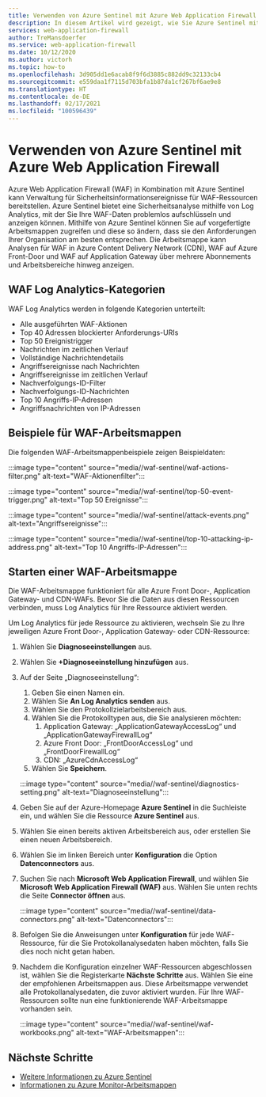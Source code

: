 ```yaml
---
title: Verwenden von Azure Sentinel mit Azure Web Application Firewall
description: In diesem Artikel wird gezeigt, wie Sie Azure Sentinel mit Azure Web Application Firewall (WAF) verwenden.
services: web-application-firewall
author: TreMansdoerfer
ms.service: web-application-firewall
ms.date: 10/12/2020
ms.author: victorh
ms.topic: how-to
ms.openlocfilehash: 3d905dd1e6acab8f9f6d3885c882dd9c32133cb4
ms.sourcegitcommit: e559daa1f7115d703bfa1b87da1cf267bf6ae9e8
ms.translationtype: HT
ms.contentlocale: de-DE
ms.lasthandoff: 02/17/2021
ms.locfileid: "100596439"
---
```

# <a name="using-azure-sentinel-with-azure-web-application-firewall"></a>Verwenden von Azure Sentinel mit Azure Web Application Firewall

Azure Web Application Firewall (WAF) in Kombination mit Azure Sentinel kann Verwaltung für Sicherheitsinformationsereignisse für WAF-Ressourcen bereitstellen. Azure Sentinel bietet eine Sicherheitsanalyse mithilfe von Log Analytics, mit der Sie Ihre WAF-Daten problemlos aufschlüsseln und anzeigen können. Mithilfe von Azure Sentinel können Sie auf vorgefertigte Arbeitsmappen zugreifen und diese so ändern, dass sie den Anforderungen Ihrer Organisation am besten entsprechen. Die Arbeitsmappe kann Analysen für WAF in Azure Content Delivery Network (CDN), WAF auf Azure Front-Door und WAF auf Application Gateway über mehrere Abonnements und Arbeitsbereiche hinweg anzeigen.

## <a name="waf-log-analytics-categories"></a>WAF Log Analytics-Kategorien

WAF Log Analytics werden in folgende Kategorien unterteilt:  

- Alle ausgeführten WAF-Aktionen 
- Top 40 Adressen blockierter Anforderungs-URIs 
- Top 50 Ereignistrigger  
- Nachrichten im zeitlichen Verlauf 
- Vollständige Nachrichtendetails 
- Angriffsereignisse nach Nachrichten  
- Angriffsereignisse im zeitlichen Verlauf 
- Nachverfolgungs-ID-Filter 
- Nachverfolgungs-ID-Nachrichten 
- Top 10 Angriffs-IP-Adressen 
- Angriffsnachrichten von IP-Adressen 

## <a name="waf-workbook-examples"></a>Beispiele für WAF-Arbeitsmappen

Die folgenden WAF-Arbeitsmappenbeispiele zeigen Beispieldaten:

:::image type="content" source="media//waf-sentinel/waf-actions-filter.png" alt-text="WAF-Aktionenfilter":::

:::image type="content" source="media//waf-sentinel/top-50-event-trigger.png" alt-text="Top 50 Ereignisse":::

:::image type="content" source="media//waf-sentinel/attack-events.png" alt-text="Angriffsereignisse":::

:::image type="content" source="media//waf-sentinel/top-10-attacking-ip-address.png" alt-text="Top 10 Angriffs-IP-Adressen":::

## <a name="launch-a-waf-workbook"></a>Starten einer WAF-Arbeitsmappe

Die WAF-Arbeitsmappe funktioniert für alle Azure Front Door-, Application Gateway- und CDN-WAFs. Bevor Sie die Daten aus diesen Ressourcen verbinden, muss Log Analytics für Ihre Ressource aktiviert werden. 

Um Log Analytics für jede Ressource zu aktivieren, wechseln Sie zu Ihre jeweiligen Azure Front Door-, Application Gateway- oder CDN-Ressource:

1. Wählen Sie **Diagnoseeinstellungen** aus.
2. Wählen Sie **+Diagnoseeinstellung hinzufügen**  aus. 
3. Auf der Seite „Diagnoseeinstellung“:
   1. Geben Sie einen Namen ein. 
   1. Wählen Sie **An Log Analytics senden** aus. 
   1. Wählen Sie den Protokollzielarbeitsbereich aus. 
   1. Wählen Sie die Protokolltypen aus, die Sie analysieren möchten:
      1. Application Gateway: „ApplicationGatewayAccessLog“ und „ApplicationGatewayFirewallLog“
      1. Azure Front Door: „FrontDoorAccessLog“ und „FrontDoorFirewallLog“
      1. CDN: „AzureCdnAccessLog“
   1. Wählen Sie **Speichern**.

   :::image type="content" source="media//waf-sentinel/diagnostics-setting.png" alt-text="Diagnoseeinstellung":::

4. Geben Sie auf der Azure-Homepage **Azure Sentinel** in die Suchleiste ein, und wählen Sie die Ressource **Azure Sentinel** aus. 
2. Wählen Sie einen bereits aktiven Arbeitsbereich aus, oder erstellen Sie einen neuen Arbeitsbereich. 
3. Wählen Sie im linken Bereich unter **Konfiguration** die Option **Datenconnectors** aus.
4. Suchen Sie nach **Microsoft Web Application Firewall**, und wählen Sie **Microsoft Web Application Firewall (WAF)** aus. Wählen Sie unten rechts die Seite **Connector öffnen** aus.

   :::image type="content" source="media//waf-sentinel/data-connectors.png" alt-text="Datenconnectors":::

8. Befolgen Sie die Anweisungen unter **Konfiguration** für jede WAF-Ressource, für die Sie Protokollanalysedaten haben möchten, falls Sie dies noch nicht getan haben.
6. Nachdem die Konfiguration einzelner WAF-Ressourcen abgeschlossen ist, wählen Sie die Registerkarte **Nächste Schritte** aus. Wählen Sie eine der empfohlenen Arbeitsmappen aus. Diese Arbeitsmappe verwendet alle Protokollanalysedaten, die zuvor aktiviert wurden. Für Ihre WAF-Ressourcen sollte nun eine funktionierende WAF-Arbeitsmappe vorhanden sein.

   :::image type="content" source="media//waf-sentinel/waf-workbooks.png" alt-text="WAF-Arbeitsmappen":::


## <a name="next-steps"></a>Nächste Schritte

- [Weitere Informationen zu Azure Sentinel](../sentinel/overview.md)
- [Informationen zu Azure Monitor-Arbeitsmappen](../azure-monitor/visualize/workbooks-overview.md)
